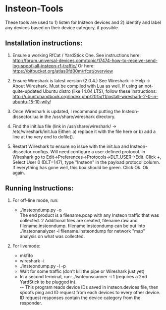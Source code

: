 # Insteon-Tools

These tools are used to 1) listen for Insteon devices and 2) identify and label any devices based on their device category, if possible.

## Installation instructions:
1) Ensure a working RfCat / YardStick One. See instructions here: http://forum.universal-devices.com/topic/17474-how-to-receive-send-log-spoof-all-insteon-rf-traffic/ 
Or here: https://bitbucket.org/atlas0fd00m/rfcat/overview

2) Ensure Wireshark is latest version (2.0.4.) See Wireshark -> Help -> About Wireshark. Must be compiled with Lua as well. If using an not-quite-updated Ubuntu distro (like 14.04 LTS), follow these instructions: http://ubuntuhandbook.org/index.php/2015/11/install-wireshark-2-0-in-ubuntu-15-10-wily/

3) Once Wireshark is updated, I recommand putting the Insteon-dissector.lua in the /usr/share/wireshark directory. 

4) Find the init.lua file (link in /usr/share/wireshark/ -> /etc/wireshark/init.lua 
   Either: a) replace it with the file here or 
           b) add a line at the very end to dofile(<path to Insteon-dissector.lua>).
           
5) Restart Wireshark to ensure no issue with the init.lua and Insteon-dissector configs. Will need configure a user defined protocol. In Wireshark go to  Edit->Preferences->Protocols->DLT_USER->Edit. Click +, Select User 0 (DLT=147), type "Insteon" in the payload protocol column. If everything has gone well, this box should be green. Click Ok. Ok again.

## Running Instructions:
1) For off-line mode, run:
     - ./insteondump.py -o <filename>  
The end product is a filename.pcap with any Insteon traffic that was collected.
2 Additional files are created, filename.raw and filename.insteondump. filename.insteondump can be put into
./insteonanalyzer -i filename.insteondump for network "map" analysis on what was collected.

2) For livemode:<br>
     - mkfifo <pipename><br>
     - wireshark -i <pipename><br>
     - ./insteondump.py -l -p <pipename><br>
     - Wait for some traffic (don't kill the pipe or Wireshark just yet)<br>
     - In a second terminal, run: ./isnteonscanner -i 1 (requires a 2nd YardStick to be plugged in). <br>
        -- This program reads device IDs saved in insteon.devices file, then spoofs ping and ID request from each devices     to every other device. ID request responses contain the device category from the responder.

